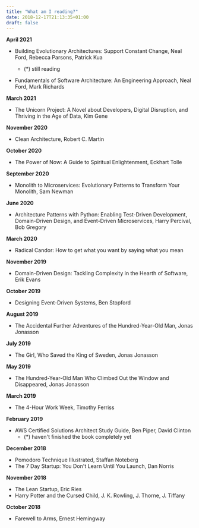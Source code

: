 ```yaml
---
title: "What am I reading?"
date: 2018-12-17T21:13:35+01:00
draft: false
---
```


**April 2021**

- Building Evolutionary Architectures: Support Constant Change, Neal Ford, Rebecca Parsons, Patrick Kua
  - (*) still reading

- Fundamentals of Software Architecture: An Engineering Approach, Neal Ford, Mark Richards

**March 2021**

- The Unicorn Project: A Novel about Developers, Digital Disruption, and Thriving in the Age of Data, Kim Gene

**November 2020**

- Clean Architecture, Robert C. Martin

**October 2020**

- The Power of Now: A Guide to Spiritual Enlightenment, Eckhart Tolle

**September 2020**

- Monolith to Microservices: Evolutionary Patterns to Transform Your Monolith, Sam Newman

**June 2020**

- Architecture Patterns with Python: Enabling Test-Driven Development, Domain-Driven Design, and Event-Driven Microservices, Harry Percival, Bob Gregory

**March 2020**

- Radical Candor: How to get what you want by saying what you mean

**November 2019**

- Domain-Driven Design: Tackling Complexity in the Hearth of Software, Erik Evans
  
**October 2019**

- Designing Event-Driven Systems, Ben Stopford

**August 2019** 

- The Accidental Further Adventures of the Hundred-Year-Old Man, Jonas Jonasson

**July 2019** 

- The Girl, Who Saved the King of Sweden, Jonas Jonasson

**May 2019**

- The Hundred-Year-Old Man Who Climbed Out the Window and Disappeared, Jonas Jonasson

**March 2019**

- The 4-Hour Work Week, Timothy Ferriss

**February 2019**

- AWS Certified Solutions Architect Study Guide, Ben Piper, David Clinton
  - (*) haven't finished the book completely yet

**December 2018**

- Pomodoro Technique Illustrated, Staffan Noteberg
- The 7 Day Startup: You Don't Learn Until You Launch, Dan Norris 

**November 2018**

- The Lean Startup, Eric Ries
- Harry Potter and the Cursed Child, J. K. Rowling, J. Thorne, J. Tiffany

**October 2018**

- Farewell to Arms, Ernest Hemingway